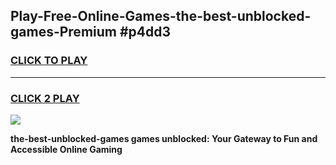 
## Play-Free-Online-Games-the-best-unblocked-games-Premium #p4dd3
<h3>
<a href="https://premium.freeplayer.one?title=the-best-unblocked-games&ref=8M">CLICK TO PLAY</a></h3>
<hr>

<h3>
<a href="https://premium.freeplayer.one?title=the-best-unblocked-games&ref=8M">CLICK 2 PLAY</a>
  
</h3>

<a href="https://premium.freeplayer.one?title=the-best-unblocked-games&ref=8M"><img src="https://clearcache.store/games.png"></a>


**the-best-unblocked-games games unblocked: Your Gateway to Fun and Accessible Online Gaming**
